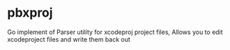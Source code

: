 # pbxproj
Go implement of Parser utility for xcodeproj project files, Allows you to edit xcodeproject files and write them back out
